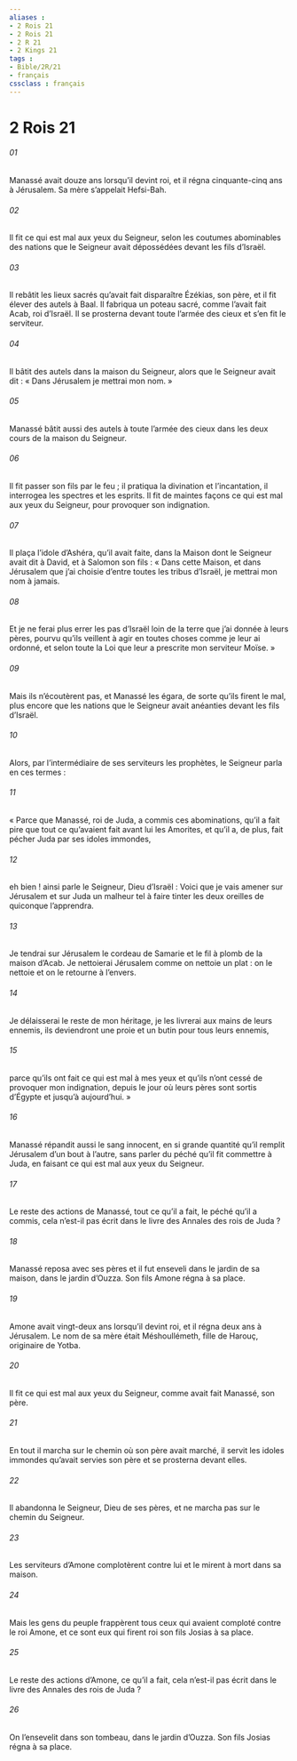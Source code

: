 ```yaml
---
aliases : 
- 2 Rois 21
- 2 Rois 21
- 2 R 21
- 2 Kings 21
tags : 
- Bible/2R/21
- français
cssclass : français
---
```


# 2 Rois 21

###### 01
Manassé avait douze ans lorsqu’il devint roi, et il régna cinquante-cinq ans à Jérusalem. Sa mère s’appelait Hefsi-Bah.
###### 02
Il fit ce qui est mal aux yeux du Seigneur, selon les coutumes abominables des nations que le Seigneur avait dépossédées devant les fils d’Israël.
###### 03
Il rebâtit les lieux sacrés qu’avait fait disparaître Ézékias, son père, et il fit élever des autels à Baal. Il fabriqua un poteau sacré, comme l’avait fait Acab, roi d’Israël. Il se prosterna devant toute l’armée des cieux et s’en fit le serviteur.
###### 04
Il bâtit des autels dans la maison du Seigneur, alors que le Seigneur avait dit : « Dans Jérusalem je mettrai mon nom. »
###### 05
Manassé bâtit aussi des autels à toute l’armée des cieux dans les deux cours de la maison du Seigneur.
###### 06
Il fit passer son fils par le feu ; il pratiqua la divination et l’incantation, il interrogea les spectres et les esprits. Il fit de maintes façons ce qui est mal aux yeux du Seigneur, pour provoquer son indignation.
###### 07
Il plaça l’idole d’Ashéra, qu’il avait faite, dans la Maison dont le Seigneur avait dit à David, et à Salomon son fils : « Dans cette Maison, et dans Jérusalem que j’ai choisie d’entre toutes les tribus d’Israël, je mettrai mon nom à jamais.
###### 08
Et je ne ferai plus errer les pas d’Israël loin de la terre que j’ai donnée à leurs pères, pourvu qu’ils veillent à agir en toutes choses comme je leur ai ordonné, et selon toute la Loi que leur a prescrite mon serviteur Moïse. »
###### 09
Mais ils n’écoutèrent pas, et Manassé les égara, de sorte qu’ils firent le mal, plus encore que les nations que le Seigneur avait anéanties devant les fils d’Israël.
###### 10
Alors, par l’intermédiaire de ses serviteurs les prophètes, le Seigneur parla en ces termes :
###### 11
« Parce que Manassé, roi de Juda, a commis ces abominations, qu’il a fait pire que tout ce qu’avaient fait avant lui les Amorites, et qu’il a, de plus, fait pécher Juda par ses idoles immondes,
###### 12
eh bien ! ainsi parle le Seigneur, Dieu d’Israël : Voici que je vais amener sur Jérusalem et sur Juda un malheur tel à faire tinter les deux oreilles de quiconque l’apprendra.
###### 13
Je tendrai sur Jérusalem le cordeau de Samarie et le fil à plomb de la maison d’Acab. Je nettoierai Jérusalem comme on nettoie un plat : on le nettoie et on le retourne à l’envers.
###### 14
Je délaisserai le reste de mon héritage, je les livrerai aux mains de leurs ennemis, ils deviendront une proie et un butin pour tous leurs ennemis,
###### 15
parce qu’ils ont fait ce qui est mal à mes yeux et qu’ils n’ont cessé de provoquer mon indignation, depuis le jour où leurs pères sont sortis d’Égypte et jusqu’à aujourd’hui. »
###### 16
Manassé répandit aussi le sang innocent, en si grande quantité qu’il remplit Jérusalem d’un bout à l’autre, sans parler du péché qu’il fit commettre à Juda, en faisant ce qui est mal aux yeux du Seigneur.
###### 17
Le reste des actions de Manassé, tout ce qu’il a fait,
le péché qu’il a commis,
cela n’est-il pas écrit dans le livre des Annales des rois de Juda ?
###### 18
Manassé reposa avec ses pères
et il fut enseveli dans le jardin de sa maison,
dans le jardin d’Ouzza.
Son fils Amone régna à sa place.
###### 19
Amone avait vingt-deux ans lorsqu’il devint roi, et il régna deux ans à Jérusalem. Le nom de sa mère était Méshoullémeth, fille de Harouç, originaire de Yotba.
###### 20
Il fit ce qui est mal aux yeux du Seigneur, comme avait fait Manassé, son père.
###### 21
En tout il marcha sur le chemin où son père avait marché, il servit les idoles immondes qu’avait servies son père et se prosterna devant elles.
###### 22
Il abandonna le Seigneur, Dieu de ses pères, et ne marcha pas sur le chemin du Seigneur.
###### 23
Les serviteurs d’Amone complotèrent contre lui et le mirent à mort dans sa maison.
###### 24
Mais les gens du peuple frappèrent tous ceux qui avaient comploté contre le roi Amone, et ce sont eux qui firent roi son fils Josias à sa place.
###### 25
Le reste des actions d’Amone, ce qu’il a fait,
cela n’est-il pas écrit dans le livre des Annales des rois de Juda ?
###### 26
On l’ensevelit dans son tombeau,
dans le jardin d’Ouzza.
Son fils Josias régna à sa place.
